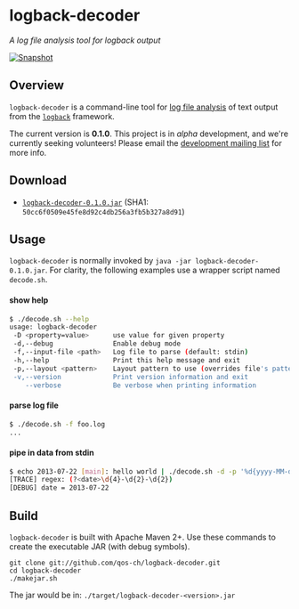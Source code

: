 logback-decoder
===============
*A log file analysis tool for logback output*

[![Snapshot](https://tony19.ci.cloudbees.com/job/logback-decoder/job/logback-decoder-ANALYZE/badge/icon)](https://tony19.ci.cloudbees.com/job/logback-decoder/job/logback-decoder-ANALYZE/)

Overview
--------
`logback-decoder` is a command-line tool for [log file analysis][1] of text output from the [`logback`][2] framework.

The current version is **0.1.0**. This project is in *alpha* development, and we're currently seeking volunteers! Please email the [development mailing list](http://logback.qos.ch/mailinglist.html) for more info.

Download
--------
 * [`logback-decoder-0.1.0.jar`][3]  (SHA1: `50cc6f0509e45fe8d92c4db256a3fb5b327a8d91`)

Usage
-----
`logback-decoder` is normally invoked by `java -jar logback-decoder-0.1.0.jar`. For clarity, the following examples use a wrapper script named `decode.sh`.

#### show help
```bash
$ ./decode.sh --help
usage: logback-decoder
 -D <property=value>      use value for given property
 -d,--debug               Enable debug mode
 -f,--input-file <path>   Log file to parse (default: stdin)
 -h,--help                Print this help message and exit
 -p,--layout <pattern>    Layout pattern to use (overrides file's pattern)
 -v,--version             Print version information and exit
    --verbose             Be verbose when printing information
```

#### parse log file
```bash
$ ./decode.sh -f foo.log
...
```

#### pipe in data from stdin
```bash
$ echo 2013-07-22 [main]: hello world | ./decode.sh -d -p '%d{yyyy-MM-dd} [%t]: %m%n'
[TRACE] regex: (?<date>\d{4}-\d{2}-\d{2})
[DEBUG] date = 2013-07-22
```

Build
-----
`logback-decoder` is built with Apache Maven 2+. Use these commands to create the executable JAR (with debug symbols).

    git clone git://github.com/qos-ch/logback-decoder.git
    cd logback-decoder
    ./makejar.sh

The jar would be in: `./target/logback-decoder-<version>.jar`

 [1]: http://en.wikipedia.org/wiki/Log_analysis
 [2]: http://logback.qos.ch
 [3]: https://bitbucket.org/tony19/logback-decoder/downloads/logback-decoder-0.1.0-SNAPSHOT.jar
